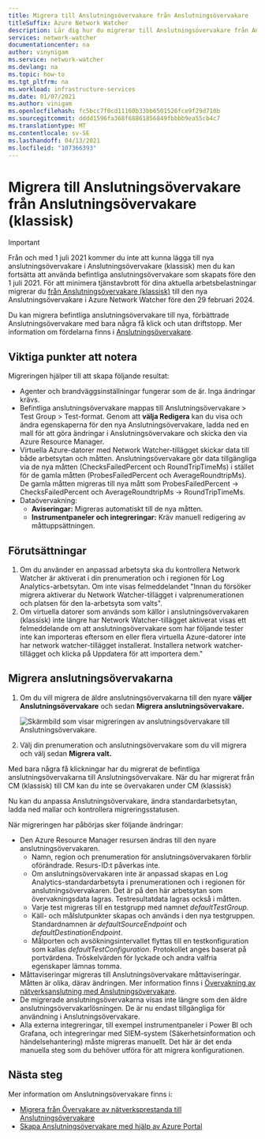 ```yaml
---
title: Migrera till Anslutningsövervakare från Anslutningsövervakare
titleSuffix: Azure Network Watcher
description: Lär dig hur du migrerar till Anslutningsövervakare från Anslutningsövervakare.
services: network-watcher
documentationcenter: na
author: vinynigam
ms.service: network-watcher
ms.devlang: na
ms.topic: how-to
ms.tgt_pltfrm: na
ms.workload: infrastructure-services
ms.date: 01/07/2021
ms.author: vinigam
ms.openlocfilehash: fc5bcc7f0cd11160b33bb6501526fce9f29d710b
ms.sourcegitcommit: dddd1596fa368f68861856849fbbbb9ea55cb4c7
ms.translationtype: MT
ms.contentlocale: sv-SE
ms.lasthandoff: 04/13/2021
ms.locfileid: "107366393"
---
```

# <a name="migrate-to-connection-monitor-from-connection-monitor-classic"></a>Migrera till Anslutningsövervakare från Anslutningsövervakare (klassisk)

> [!IMPORTANT]
> Från och med 1 juli 2021 kommer du inte att kunna lägga till nya anslutningsövervakare i Anslutningsövervakare (klassisk) men du kan fortsätta att använda befintliga anslutningsövervakare som skapats före den 1 juli 2021. För att minimera tjänstavbrott för dina aktuella arbetsbelastningar migrerar du [från Anslutningsövervakare (klassisk)](migrate-to-connection-monitor-from-connection-monitor-classic.md)  till den nya Anslutningsövervakare i Azure Network Watcher före den 29 februari 2024.

Du kan migrera befintliga anslutningsövervakare till nya, förbättrade Anslutningsövervakare med bara några få klick och utan driftstopp. Mer information om fördelarna finns i [Anslutningsövervakare](./connection-monitor-overview.md).

## <a name="key-points-to-note"></a>Viktiga punkter att notera

Migreringen hjälper till att skapa följande resultat:

* Agenter och brandväggsinställningar fungerar som de är. Inga ändringar krävs. 
* Befintliga anslutningsövervakare mappas till Anslutningsövervakare > Test Group > Test-format. Genom att **välja Redigera** kan du visa och ändra egenskaperna för den nya Anslutningsövervakare, ladda ned en mall för att göra ändringar i Anslutningsövervakare och skicka den via Azure Resource Manager. 
* Virtuella Azure-datorer med Network Watcher-tillägget skickar data till både arbetsytan och måtten. Anslutningsövervakare gör data tillgängliga via de nya måtten (ChecksFailedPercent och RoundTripTimeMs) i stället för de gamla måtten (ProbesFailedPercent och AverageRoundtripMs). De gamla måtten migreras till nya mått som ProbesFailedPercent -> ChecksFailedPercent och AverageRoundtripMs -> RoundTripTimeMs.
* Dataövervakning:
   * **Aviseringar:** Migreras automatiskt till de nya måtten.
   * **Instrumentpaneler och integreringar:** Kräv manuell redigering av måttuppsättningen. 
    
## <a name="prerequisites"></a>Förutsättningar

1. Om du använder en anpassad arbetsyta ska du kontrollera Network Watcher är aktiverat i din prenumeration och i regionen för Log Analytics-arbetsytan. Om inte visas felmeddelandet "Innan du försöker migrera aktiverar du Network Watcher-tillägget i valprenumerationen och platsen för den la-arbetsyta som valts".
1. Om virtuella datorer som används som källor i anslutningsövervakaren (klassisk) inte längre har Network Watcher-tillägget aktiverat visas ett felmeddelande om att anslutningsövervakare som har följande tester inte kan importeras eftersom en eller flera virtuella Azure-datorer inte har network watcher-tillägget installerat. Installera network watcher-tillägget och klicka på Uppdatera för att importera dem."



## <a name="migrate-the-connection-monitors"></a>Migrera anslutningsövervakarna

1. Om du vill migrera de äldre anslutningsövervakarna till den nyare **väljer Anslutningsövervakare** och sedan **Migrera anslutningsövervakare.**

    ![Skärmbild som visar migreringen av anslutningsövervakare till Anslutningsövervakare.](./media/connection-monitor-2-preview/migrate-cm-to-cm-preview.png)
    
1. Välj din prenumeration och anslutningsövervakare som du vill migrera och välj sedan **Migrera valt.** 

Med bara några få klickningar har du migrerat de befintliga anslutningsövervakarna till Anslutningsövervakare. När du har migrerat från CM (klassisk) till CM kan du inte se övervakaren under CM (klassisk)

Nu kan du anpassa Anslutningsövervakare, ändra standardarbetsytan, ladda ned mallar och kontrollera migreringsstatusen. 

När migreringen har påbörjas sker följande ändringar: 
* Den Azure Resource Manager resursen ändras till den nyare anslutningsövervakaren.
    * Namn, region och prenumeration för anslutningsövervakaren förblir oförändrade. Resurs-ID:t påverkas inte.
    * Om anslutningsövervakaren inte är anpassad skapas en Log Analytics-standardarbetsyta i prenumerationen och i regionen för anslutningsövervakaren. Det är på den här arbetsytan som övervakningsdata lagras. Testresultatdata lagras också i måtten.
    * Varje test migreras till en testgrupp med namnet *defaultTestGroup.*
    * Käll- och målslutpunkter skapas och används i den nya testgruppen. Standardnamnen är *defaultSourceEndpoint* och *defaultDestinationEndpoint*.
    * Målporten och avsökningsintervallet flyttas till en testkonfiguration som kallas *defaultTestConfiguration*. Protokollet anges baserat på portvärdena. Tröskelvärden för lyckade och andra valfria egenskaper lämnas tomma.
* Måttaviseringar migreras till Anslutningsövervakare måttaviseringar. Måtten är olika, därav ändringen. Mer information finns i [Övervakning av nätverksanslutning med Anslutningsövervakare](./connection-monitor-overview.md#metrics-in-azure-monitor).
* De migrerade anslutningsövervakarna visas inte längre som den äldre anslutningsövervakarlösningen. De är nu endast tillgängliga för användning i Anslutningsövervakare.
* Alla externa integreringar, till exempel instrumentpaneler i Power BI och Grafana, och integreringar med SIEM-system (Säkerhetsinformation och händelsehantering) måste migreras manuellt. Det här är det enda manuella steg som du behöver utföra för att migrera konfigurationen.

## <a name="next-steps"></a>Nästa steg

Mer information om Anslutningsövervakare finns i:
* [Migrera från Övervakare av nätverksprestanda till Anslutningsövervakare](./migrate-to-connection-monitor-from-network-performance-monitor.md)
* [Skapa Anslutningsövervakare med hjälp av Azure Portal](./connection-monitor-create-using-portal.md)
